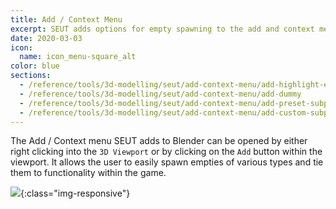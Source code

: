 ```yaml
---
title: Add / Context Menu
excerpt: SEUT adds options for empty spawning to the add and context menu.
date: 2020-03-03
icon:
  name: icon_menu-square_alt
color: blue
sections:
  - /reference/tools/3d-modelling/seut/add-context-menu/add-highlight-empty
  - /reference/tools/3d-modelling/seut/add-context-menu/add-dummy
  - /reference/tools/3d-modelling/seut/add-context-menu/add-preset-subpart
  - /reference/tools/3d-modelling/seut/add-context-menu/add-custom-subpart
---
```

The Add / Context menu SEUT adds to Blender can be opened by either right clicking into the `3D Viewport` or by clicking on the `Add` button within the viewport. It allows the user to easily spawn empties of various types and tie them to functionality within the game.

![](/modding-reference/assets/images/reference/seut/add-context-menu.png){:class="img-responsive"}
